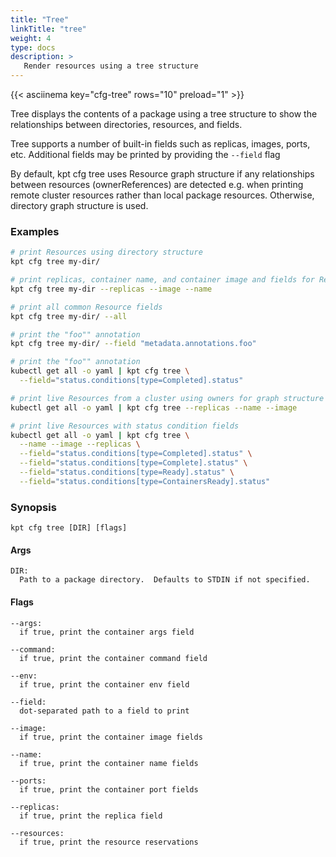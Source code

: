 ```yaml
---
title: "Tree"
linkTitle: "tree"
weight: 4
type: docs
description: >
   Render resources using a tree structure
---
```

<!--mdtogo:Short
    Render resources using a tree structure
-->

{{< asciinema key="cfg-tree" rows="10" preload="1" >}}

Tree displays the contents of a package using a tree structure to show
the relationships between directories, resources, and fields.

Tree supports a number of built-in fields such as replicas, images, ports,
etc.  Additional fields may be printed by providing the `--field` flag

By default, kpt cfg tree uses Resource graph structure if any relationships
between resources (ownerReferences) are detected e.g. when printing
remote cluster resources rather than local package resources.
Otherwise, directory graph structure is used.

### Examples
<!--mdtogo:Examples-->
```sh
# print Resources using directory structure
kpt cfg tree my-dir/
```

```sh
# print replicas, container name, and container image and fields for Resources
kpt cfg tree my-dir --replicas --image --name
```

```sh
# print all common Resource fields
kpt cfg tree my-dir/ --all
```

```sh
# print the "foo"" annotation
kpt cfg tree my-dir/ --field "metadata.annotations.foo"
```

```sh
# print the "foo"" annotation
kubectl get all -o yaml | kpt cfg tree \
  --field="status.conditions[type=Completed].status"
```

```sh
# print live Resources from a cluster using owners for graph structure
kubectl get all -o yaml | kpt cfg tree --replicas --name --image
```

```sh
# print live Resources with status condition fields
kubectl get all -o yaml | kpt cfg tree \
  --name --image --replicas \
  --field="status.conditions[type=Completed].status" \
  --field="status.conditions[type=Complete].status" \
  --field="status.conditions[type=Ready].status" \
  --field="status.conditions[type=ContainersReady].status"
```
<!--mdtogo-->

### Synopsis
<!--mdtogo:Long-->
    kpt cfg tree [DIR] [flags]

#### Args

    DIR:
      Path to a package directory.  Defaults to STDIN if not specified.

#### Flags

    --args:
      if true, print the container args field

    --command:
      if true, print the container command field

    --env:
      if true, print the container env field

    --field:
      dot-separated path to a field to print

    --image:
      if true, print the container image fields

    --name:
      if true, print the container name fields

    --ports:
      if true, print the container port fields

    --replicas:
      if true, print the replica field

    --resources:
      if true, print the resource reservations
<!--mdtogo-->
